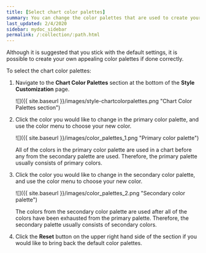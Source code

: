 ```yaml
---
title: [Select chart color palettes]
summary: You can change the color palettes that are used to create your charts.
last_updated: 2/4/2020
sidebar: mydoc_sidebar
permalink: /:collection/:path.html
---
```

Although it is suggested that you stick with the default settings, it is possible to create your own appealing color palettes if done correctly.

To select the chart color palettes:

1. Navigate to the **Chart Color Palettes** section at the bottom of the **Style Customization** page.

     ![]({{ site.baseurl }}/images/style-chartcolorpalettes.png "Chart Color Palettes section")

2. Click the color you would like to change in the primary color palette, and use the color menu to choose your new color.

     ![]({{ site.baseurl }}/images/color_palettes_1.png "Primary color palette")

    All of the colors in the primary color palette are used in a chart before any from the secondary palette are used. Therefore, the primary palette usually consists of primary colors.

3. Click the color you would like to change in the secondary color palette, and use the color menu to choose your new color.

     ![]({{ site.baseurl }}/images/color_palettes_2.png "Secondary color palette")

    The colors from the secondary color palette are used after all of the colors have been exhausted from the primary palette. Therefore, the secondary palette usually consists of secondary colors.

4. Click the **Reset** button on the upper right hand side of the section if you would like to bring back the default color palettes.
